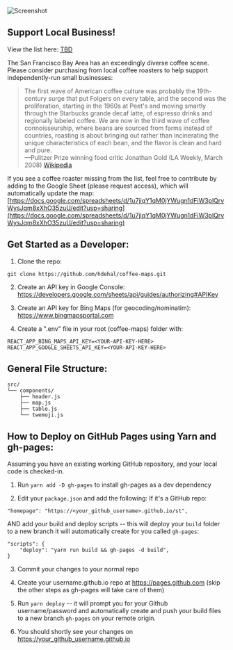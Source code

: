 ![Screenshot](https://github.com/hdehal/coffee-maps/raw/master/public/app_screenshot.png)

## Support Local Business!
View the list here: [TBD](https://pages.github.com/)

The San Francisco Bay Area has an exceedingly diverse coffee scene. Please consider purchasing from local coffee roasters to help support independently-run small businesses:

> The first wave of American coffee culture was probably the 19th-century surge that put Folgers on every table, and the second was the proliferation, starting in the 1960s at Peet's and moving smartly through the Starbucks grande decaf latte, of espresso drinks and regionally labeled coffee. We are now in the third wave of coffee connoisseurship, where beans are sourced from farms instead of countries, roasting is about bringing out rather than incinerating the unique characteristics of each bean, and the flavor is clean and hard and pure.  
—Pulitzer Prize winning food critic Jonathan Gold (LA Weekly, March 2008) [Wikipedia](https://en.wikipedia.org/wiki/Third_wave_of_coffee#Use_of_the_term)

If you see a coffee roaster missing from the list, feel free to contribute by adding to the Google Sheet (please request access), which will automatically update the map: [https://docs.google.com/spreadsheets/d/1u7jiqY1qM0jYWugn1dFiW3plQrvWysJqm8xXhO35zuU/edit?usp=sharing](https://docs.google.com/spreadsheets/d/1u7jiqY1qM0jYWugn1dFiW3plQrvWysJqm8xXhO35zuU/edit?usp=sharing)

## Get Started as a Developer:
1. Clone the repo:
```
git clone https://github.com/hdehal/coffee-maps.git
```
2. Create an API key in Google Console:
https://developers.google.com/sheets/api/guides/authorizing#APIKey

3. Create an API key for Bing Maps (for geocoding/nominatim):
https://www.bingmapsportal.com

4. Create a ".env" file in your root (coffee-maps) folder with:
```
REACT_APP_BING_MAPS_API_KEY=<YOUR-API-KEY-HERE>
REACT_APP_GOOGLE_SHEETS_API_KEY=<YOUR-API-KEY-HERE>
```

## General File Structure:
```
src/
└── components/
    ├── header.js
    ├── map.js
    ├── table.js
    └── twemoji.js
```

## How to Deploy on GitHub Pages using Yarn and gh-pages:
Assuming you have an existing working GitHub repository, and your local code is checked-in.

1. Run `yarn add -D gh-pages` to install gh-pages as a dev dependency

2. Edit your `package.json` and add the following:
If it's a GitHub repo:
```
"homepage": "https://<your_github_username>.github.io/st",
```
AND add your build and deploy scripts -- this will deploy your `build` folder to a new branch it will automatically create for you called `gh-pages`:
```
"scripts": {
    "deploy": "yarn run build && gh-pages -d build",
}
```
3. Commit your changes to your normal repo

4. Create your username.github.io repo at https://pages.github.com (skip the other steps as gh-pages will take care of them)

5. Run `yarn deploy` -- it will prompt you for your Github username/password and automatically create and push your build files to a new branch `gh-pages` on your remote origin.

6. You should shortly see your changes on https://your_github_username.github.io